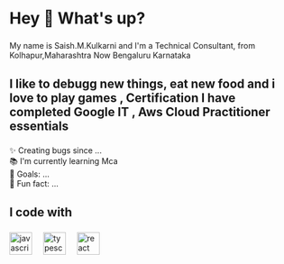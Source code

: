 <h1 align="left">Hey 👋 What's up?</h1>

###

<p align="left">My name is Saish.M.Kulkarni and I'm a Technical Consultant, from Kolhapur,Maharashtra Now Bengaluru Karnataka </p>

###

<h2 align="left"> I like to debugg new things, eat new food and i love to play games , 
  Certification
  I have completed Google IT ,
  Aws Cloud Practitioner essentials   
</h2>

###

<p align="left">✨ Creating bugs since ...<br>📚 I'm currently learning Mca  <br>🎯 Goals: ...<br>🎲 Fun fact: ...</p>

###

<h2 align="left">I code with </h2>

###

<div align="left">
  <img src="https://cdn.jsdelivr.net/gh/devicons/devicon/icons/javascript/javascript-original.svg" height="40" alt="javascript logo"  />
  <img width="12" />
  <img src="https://cdn.jsdelivr.net/gh/devicons/devicon/icons/typescript/typescript-original.svg" height="40" alt="typescript logo"  />
  <img width="12" />
  <img src="https://cdn.jsdelivr.net/gh/devicons/devicon/icons/react/react-original.svg" height="40" alt="react logo"  />
  <img width="12" />

</div>

###
